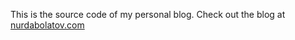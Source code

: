 This is the source code of my personal blog. Check out the blog at [nurdabolatov.com](https://nurdabolatov.com)